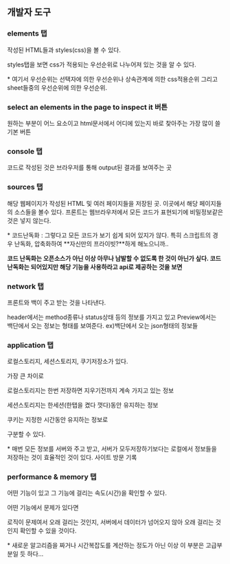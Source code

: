 ## 개발자 도구

### elements 탭

작성된 HTML들과 styles(css)을 볼 수 있다.

styles탭을 보면 css가 적용되는 우선순위로 나누어져 있는 것을 알 수 있다. 

\* 여기서 우선순위는 선택자에 의한 우선순위나 상속관계에 의한 css적용순위 그리고 sheet들중의 우선순위에 의한 우선순위.



### select an elements in the page to inspect it 버튼

원하는 부분이 어느 요소이고 html문서에서 어디에 있는지 바로  찾아주는 가장 많이 쓸 기본 버튼



### console 탭

코드로 작성된 것은 브라우저를 통해 output된 결과를 보여주는 곳



### sources 탭

해당 웹페이지가 작성된  HTML 및 여러 페이지들을 저장된 곳.
이곳에서 해당 페이지들의 소스들을 볼수 있다. 프론트는 웹브라우저에서 모든 코드가 표현되기에
비밀정보같은 것은 넣지 않는다. 

\* 코드난독화 : 그렇다고 모든 코드가 보기 쉽게 되어 있지가 않다.
특히 스크립트의 경우 난독화, 압축화하여 **자신만의 프라이빗?**하게 해노으니까..

**코드 난독화는 오픈소스가 아닌 이상 아무나 남발할 수 없도록 한 것이 아닌가 싶다. 코드 난독화는 되어있지만 해당 기능을 사용하라고 api로 제공하는 것을 보면**



### network 탭

프론트와 백이 주고 받는 것을 나타낸다. 

header에서는 method종류나 status상태 등의 정보를 가지고 있고 Preview에서는 백단에서 오는 정보는 형태를 보여준다. ex)백단에서 오는 json형태의 정보들 



### application 탭

로컬스토리지, 세션스토리지, 쿠기저장소가 있다.

가장 큰 차이로 

로컬스토리지는 한번 저장하면 지우기전까지 계속 가지고 있는 정보

세션스토리지는 한세션(한탭을 켰다 껏다)동안 유지하는 정보

쿠키는 지정한 시간동안 유지하는 정보로

구분할 수 있다.

\* 매번 모든 정보를 서버와 주고 받고, 서버가 모두저장하기보다는 로컬에서 정보들을 저장하는 것이 효율적인 것이 있다. 사이트 방문 기록 



### performance & memory 탭

어떤 기능이 있고 그 기능에 걸리는 속도(시간)을 확인할 수 있다.

어떤 기능에서 문제가 있다면

로직이 문제여서 오래 걸리는 것인지, 서버에서 데이터가 넘어오지 않아 오래 걸리는 것인지 확인할 수 있을 것이다.

\* 새로운 알고리즘을 짜거나 시간복잡도를 계산하는 정도가 아닌 이상 이 부분은 고급부분일 듯 하다...